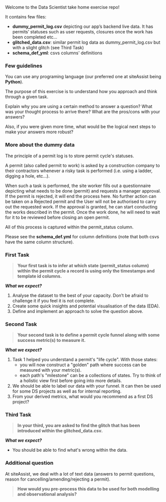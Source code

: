 Welcome to the Data Scientist take home exercise repo!

It contains few files:

- **dummy_permit_log.csv** depicting our app’s backend live data. It has permits’ statuses such as user requests, closures once the work has been completed etc…
- **glitched_data.csv**: similar permit log data as dummy_permit_log.csv but with a slight glitch (see Third Task)
- **schema_def_yml**: csvs columns' definitions

### Few guidelines

You can use any programing language (our preferred one at siteAssist being **Python**).

The purpose of this exercise is to understand how you approach and think through a given task. 

Explain why you are using a certain method to answer a question? What was your thought process to arrive there? What are the pros/cons with your answers?

Also, if you were given more time, what would be the logical next steps to make your answers more robust?

### More about the dummy data

The principle of a permit log is to store permit cycle's statuses. 

A permit (also called permit to work) is asked by a construction company to their contractors whenever a risky 
task is performed (i.e. using a ladder, digging a hole, etc...).

When such a task is performed, the site worker fills out a questionnaire depicting what needs to be done (permit) and 
requests a manager approval. 
If the permit is rejected, it will end the process here. No further action can be taken on a Rejected permit and the User will not be authorised to carry out the requested work.
If the approval is granted, he can start conducting the works described in the permit. Once the work done, he will need to wait for it to be reviewed before closing an open permit.


All of this process is captured within the permit_status column.

Please see the **schema_def.yml** for column definitions (note that both csvs have the same column structure).

### First Task
> **Your first task is to infer at which state (permit_status column) within the permit cycle a record is using only the timestamps and template id columns.**

***What we expect?***
1. Analyse the dataset to the best of your capacity. Don’t be afraid to challenge it if you feel it is not complete. 
2. Create some quick insights and potential visualisation of the data (EDA).
3. Define and implement an approach to solve the question above.

### Second Task
> **Your second task is to define a permit cycle funnel along with some success metric(s) to measure it.**

***What we expect?***
1. Task 1 helped you understand a permit's "life cycle". With those states:
   - you will now construct a "golden" path where success can be measured with your metric(s).
   - each path's "milestone" can be a collections of states. Try to think of a holistic view first before going into more details.
2. We should be able to label our data with your funnel. It can then be used for some DS projects as well as for internal reporting.
3. From your derived metrics, what would you recommend as a first DS project?

### Third Task
> **In your third, you are asked to find the glitch that has been introduced within the glitched_data.csv.**

***What we expect?***
- You should be able to find what's wrong within the data.

### Additional question

At siteAssist, we deal with a lot of text data (answers to permit questions, reason for cancelling/amending/rejecting a permit).
> **How would you pre-process this data to be used for both modelling and observational analysis?**
